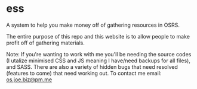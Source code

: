 # ess
A system to help you make money off of gathering resources in OSRS.

The entire purpose of this repo and this website is to allow people to make profit off of gathering materials.


Note: If you're wanting to work with me you'll be needing the source codes (I utalize minimised CSS and JS meaning I have/need backups for all files), and SASS. There are also a variety of hidden bugs that need resolved (features to come) that need working out.
To contact me email: os.joe.biz@pm.me
